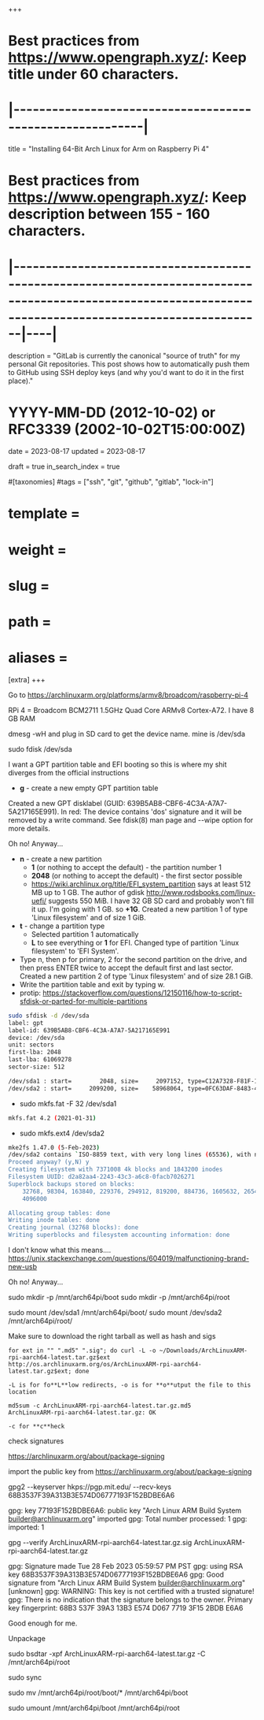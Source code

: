 +++
# Best practices from https://www.opengraph.xyz/: Keep title under 60 characters.
#        |----------------------------------------------------------|
title = "Installing 64-Bit Arch Linux for Arm on Raspberry Pi 4"

# Best practices from https://www.opengraph.xyz/: Keep description between 155 - 160 characters.
#              |---------------------------------------------------------------------------------------------------------------------------------------------------------|----|
description = "GitLab is currently the canonical \"source of truth\" for my personal Git repositories. This post shows how to automatically push them to GitHub using SSH deploy keys (and why you'd want to do it in the first place)."

# YYYY-MM-DD (2012-10-02) or RFC3339 (2002-10-02T15:00:00Z)
date = 2023-08-17
updated = 2023-08-17

draft = true
in_search_index = true

#[taxonomies]
#tags = ["ssh", "git", "github", "gitlab", "lock-in"]

# template = 
# weight = 
# slug = 
# path = 
# aliases = 
[extra]
+++


Go to https://archlinuxarm.org/platforms/armv8/broadcom/raspberry-pi-4

RPi 4 = Broadcom BCM2711 1.5GHz Quad Core ARMv8 Cortex-A72. I have 8 GB RAM

dmesg -wH and plug in SD card to get the device name. mine is /dev/sda

sudo fdisk /dev/sda

I want a GPT partition table and EFI booting so this is where my shit diverges from the official instructions

- **g** - create a new empty GPT partition table

Created a new GPT disklabel (GUID: 639B5AB8-CBF6-4C3A-A7A7-5A217165E991).
In red: The device contains 'dos' signature and it will be removed by a write command. See fdisk(8) man page and --wipe option for more details.

Oh no! Anyway...

- **n** - create a new partition
  - **1** (or nothing to accept the default) - the partition number 1
  - **2048** (or nothing to accept the default) - the first sector possible
  - https://wiki.archlinux.org/title/EFI_system_partition says at least 512 MB up to 1 GB. The author of gdisk http://www.rodsbooks.com/linux-uefi/ suggests 550 MiB. I have 32 GB SD card and probably won't fill it up. I'm going with 1 GB. so **+1G**. Created a new partition 1 of type 'Linux filesystem' and of size 1 GiB.
- **t** - change a partition type
  - Selected partition 1 automatically
  - **L** to see everything or **1** for EFI. Changed type of partition 'Linux filesystem' to 'EFI System'.
- Type n, then p for primary, 2 for the second partition on the drive, and then press ENTER twice to accept the default first and last sector. Created a new partition 2 of type 'Linux filesystem' and of size 28.1 GiB.
- Write the partition table and exit by typing w. 
- protip: https://stackoverflow.com/questions/12150116/how-to-script-sfdisk-or-parted-for-multiple-partitions
```bash
sudo sfdisk -d /dev/sda
label: gpt
label-id: 639B5AB8-CBF6-4C3A-A7A7-5A217165E991
device: /dev/sda
unit: sectors
first-lba: 2048
last-lba: 61069278
sector-size: 512

/dev/sda1 : start=        2048, size=     2097152, type=C12A7328-F81F-11D2-BA4B-00A0C93EC93B, uuid=4A993AA3-63ED-4BB9-BFA9-9B325EBBC5E6
/dev/sda2 : start=     2099200, size=    58968064, type=0FC63DAF-8483-4772-8E79-3D69D8477DE4, uuid=BE14AF11-7C09-4FFD-AE83-D35CDEC8C785
```
- sudo mkfs.fat -F 32 /dev/sda1
```bash
mkfs.fat 4.2 (2021-01-31)
```
- sudo mkfs.ext4 /dev/sda2
```bash
mke2fs 1.47.0 (5-Feb-2023)
/dev/sda2 contains `ISO-8859 text, with very long lines (65536), with no line terminators' data
Proceed anyway? (y,N) y
Creating filesystem with 7371008 4k blocks and 1843200 inodes
Filesystem UUID: d2a82aa4-2243-43c3-a6c8-0facb7026271
Superblock backups stored on blocks: 
	32768, 98304, 163840, 229376, 294912, 819200, 884736, 1605632, 2654208, 
	4096000

Allocating group tables: done                            
Writing inode tables: done                            
Creating journal (32768 blocks): done
Writing superblocks and filesystem accounting information: done
```

I don't know what this means....
https://unix.stackexchange.com/questions/604019/malfunctioning-brand-new-usb

Oh no! Anyway...

sudo mkdir -p /mnt/arch64pi/boot
sudo mkdir -p /mnt/arch64pi/root

sudo mount /dev/sda1 /mnt/arch64pi/boot/
sudo mount /dev/sda2 /mnt/arch64pi/root/

Make sure to download the right tarball as well as hash and sigs
```
for ext in "" ".md5" ".sig"; do curl -L -o ~/Downloads/ArchLinuxARM-rpi-aarch64-latest.tar.gz$ext http://os.archlinuxarm.org/os/ArchLinuxARM-rpi-aarch64-latest.tar.gz$ext; done

-L is for fo**L**low redirects, -o is for **o**utput the file to this location
```

```
md5sum -c ArchLinuxARM-rpi-aarch64-latest.tar.gz.md5 
ArchLinuxARM-rpi-aarch64-latest.tar.gz: OK

-c for **c**heck
```

check signatures

https://archlinuxarm.org/about/package-signing

import the public key from https://archlinuxarm.org/about/package-signing

gpg2 --keyserver hkps://pgp.mit.edu/ --recv-keys 68B3537F39A313B3E574D06777193F152BDBE6A6

gpg: key 77193F152BDBE6A6: public key "Arch Linux ARM Build System <builder@archlinuxarm.org>" imported
gpg: Total number processed: 1
gpg:               imported: 1

gpg --verify ArchLinuxARM-rpi-aarch64-latest.tar.gz.sig ArchLinuxARM-rpi-aarch64-latest.tar.gz

gpg: Signature made Tue 28 Feb 2023 05:59:57 PM PST
gpg:                using RSA key 68B3537F39A313B3E574D06777193F152BDBE6A6
gpg: Good signature from "Arch Linux ARM Build System <builder@archlinuxarm.org>" [unknown]
gpg: WARNING: This key is not certified with a trusted signature!
gpg:          There is no indication that the signature belongs to the owner.
Primary key fingerprint: 68B3 537F 39A3 13B3 E574  D067 7719 3F15 2BDB E6A6

Good enough for me. 

Unpackage 

sudo bsdtar -xpf ArchLinuxARM-rpi-aarch64-latest.tar.gz -C /mnt/arch64pi/root

sudo sync

sudo mv /mnt/arch64pi/root/boot/* /mnt/arch64pi/boot

sudo umount /mnt/arch64pi/boot /mnt/arch64pi/root